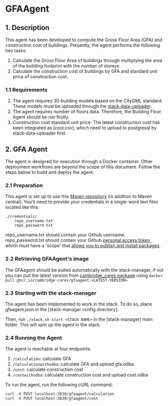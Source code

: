# GFAAgent
## 1. Description
This agent has been developed to compute the Gross Floor Area (GFA) and construction cost of buildings. Presently, the agent performs the following two tasks:
1) Calculate the Gross Floor Area of buildings through multiplying the area of the building footprint with the number of storeys
2) Calculate the construction cost of buildings by GFA and standard unit price of construction cost.

### 1.1 Requirements
1) The agent requires 3D building models based on the CityGML standard. These models must be uploaded through the [stack-data-uploader](https://github.com/cambridge-cares/TheWorldAvatar/tree/main/Deploy/stacks/dynamic/stack-data-uploader#citydb-data).
2) The agent requires number of floors data. Therefore, the Building Floor Agent should be run firstly.
3) Construction cost standard unit price: The latest construction cost has been integrated as [cost.csv], which need to upload to postgresql by stack-data-uploader first.

## 2. GFA Agent
The agent is designed for execution through a Docker container. Other deployment workflows are beyond the scope of this document. Follow the steps below to build and deploy the agent.
### 2.1 Preparation
This agent is set up to use this [Maven repository](https://maven.pkg.github.com/cambridge-cares/TheWorldAvatar/) (in addition to Maven central).
You'll need to provide your credentials in a single-word text files located like this:
```
./credentials/
    repo_username.txt
    repo_password.txt
```

repo_username.txt should contain your Github username. repo_password.txt should contain your Github [personal access token](https://docs.github.com/en/github/authenticating-to-github/creating-a-personal-access-token),
which must have a 'scope' that [allows you to publish and install packages](https://docs.github.com/en/packages/working-with-a-github-packages-registry/working-with-the-apache-maven-registry#authenticating-to-github-packages).

### 2.2 Retrieving GFAAgent's image
The GFAagent should be pulled automatically with the stack-manager, if not you can pull the latest version from [cambridge_cares package](https://github.com/orgs/cambridge-cares/packages/container/package/gfaagent) using `docker pull ghcr.io/cambridge-cares/gfaagent:<LATEST-VERSION>`

### 2.3 Starting with the stack-manager
The agent has been implemented to work in the stack. To do so, place gfaagent.json in the [stack-manager config directory]. 

Then, run `./stack.sh start <STACK NAME>` in the [stack-manager] main folder. This will spin up the agent in the stack.

### 2.4 Running the Agent
The agent is reachable at four endpoints:
1) `/calculation`: calculate GFA
2) `/calculationwithodba`: calculate GFA and upload gfa.odba
3) `/cost`: calculate construction cost
4) `/costwithodba`: calculate construction cost and upload cost.odba


To run the agent, run the following cURL command:
```
curl -X POST localhost:3838/gfaagent/calculation
curl -X POST localhost:3838/gfaagent/cost
```

